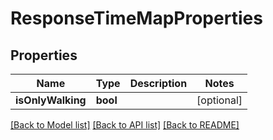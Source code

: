 # ResponseTimeMapProperties

## Properties
Name | Type | Description | Notes
------------ | ------------- | ------------- | -------------
**isOnlyWalking** | **bool** |  | [optional] 

[[Back to Model list]](../README.md#documentation-for-models) [[Back to API list]](../README.md#documentation-for-api-endpoints) [[Back to README]](../README.md)


